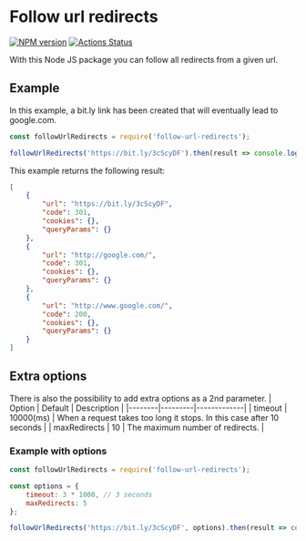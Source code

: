 # Follow url redirects
[![NPM version](https://img.shields.io/npm/v/follow-url-redirects)](https://www.npmjs.com/package/follow-url-redirects)
[![Actions Status](https://github.com/mrdaano/follow-url-redirects/workflows/Node.js%20CI/badge.svg)](https://github.com/mrdaano/follow-url-redirects/actions)

With this Node JS package you can follow all redirects from a given url.

## Example
In this example, a bit.ly link has been created that will eventually lead to google.com.

```javascript
const followUrlRedirects = require('follow-url-redirects');

followUrlRedirects('https://bit.ly/3cScyDF').then(result => console.log(result));
```
This example returns the following result:
```json
[
    {
        "url": "https://bit.ly/3cScyDF",
        "code": 301,
        "cookies": {},
        "queryParams": {}
    },
    {
        "url": "http://google.com/",
        "code": 301,
        "cookies": {},
        "queryParams": {}
    },
    {
        "url": "http://www.google.com/",
        "code": 200,
        "cookies": {},
        "queryParams": {}
    }
]
```
## Extra options
There is also the possibility to add extra options as a 2nd parameter.
| Option | Default | Description |
|--------|---------|-------------|
| timeout | 10000(ms) | When a request takes too long it stops. In this case after 10 seconds |
| maxRedirects | 10 | The maximum number of redirects. |
### Example with options
```javascript
const followUrlRedirects = require('follow-url-redirects');

const options = {
    timeout: 3 * 1000, // 3 seconds
    maxRedirects: 5
};

followUrlRedirects('https://bit.ly/3cScyDF', options).then(result => console.log(result));
```
